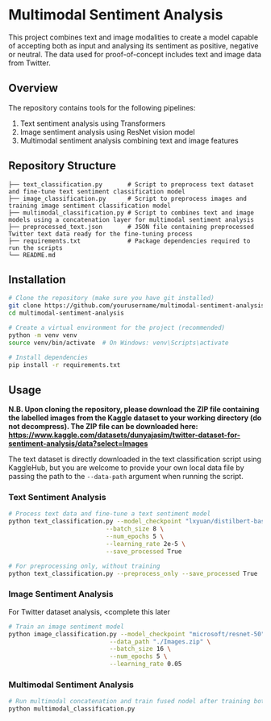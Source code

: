 # Multimodal Sentiment Analysis

This project combines text and image modalities to create a model capable of accepting both as input and analysing its sentiment as positive, negative or neutral. The data used for proof-of-concept includes text and image data from Twitter.

## Overview

The repository contains tools for the following pipelines:
1. Text sentiment analysis using Transformers
2. Image sentiment analysis using ResNet vision model
3. Multimodal sentiment analysis combining text and image features

## Repository Structure
```
├── text_classification.py       # Script to preprocess text dataset and fine-tune text sentiment classification model
├── image_classification.py      # Script to preprocess images and training image sentiment classification model
├── multimodal_classification.py # Script to combines text and image models using a concatenation layer for multimodal sentiment analysis
├── preprocessed_text.json       # JSON file containing preprocessed Twitter text data ready for the fine-tuning process
├── requirements.txt             # Package dependencies required to run the scripts
└── README.md
```
## Installation

```bash
# Clone the repository (make sure you have git installed)
git clone https://github.com/yourusername/multimodal-sentiment-analysis.git
cd multimodal-sentiment-analysis

# Create a virtual environment for the project (recommended)
python -m venv venv
source venv/bin/activate  # On Windows: venv\Scripts\activate

# Install dependencies
pip install -r requirements.txt
```

## Usage
**N.B. Upon cloning the repository, please download the ZIP file containing the labelled images from the Kaggle dataset to your working directory (do not decompress). The ZIP file can be downloaded here: https://www.kaggle.com/datasets/dunyajasim/twitter-dataset-for-sentiment-analysis/data?select=Images**

The text dataset is directly downloaded in the text classification script using KaggleHub, but you are welcome to provide your own local data file by passing the path to the ```--data-path``` argument when running the script.

### Text Sentiment Analysis

```bash
# Process text data and fine-tune a text sentiment model
python text_classification.py --model_checkpoint "lxyuan/distilbert-base-multilingual-cased-sentiments-student" \
                           --batch_size 8 \
                           --num_epochs 5 \
                           --learning_rate 2e-5 \
                           --save_processed True

# For preprocessing only, without training 
python text_classification.py --preprocess_only --save_processed True
```

### Image Sentiment Analysis

For Twitter dataset analysis, <complete this later
```bash
# Train an image sentiment model
python image_classification.py --model_checkpoint "microsoft/resnet-50" \
                            --data_path "./Images.zip" \
                            --batch_size 16 \
                            --num_epochs 5 \
                            --learning_rate 0.05
```

### Multimodal Sentiment Analysis

```bash
# Run multimodal concatenation and train fused nodel after training both text and image models
python multimodal_classification.py
```
